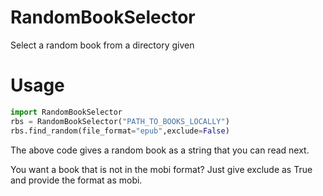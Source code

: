 # RandomBookSelector
Select a random book from a directory given

# Usage
```python
import RandomBookSelector
rbs = RandomBookSelector("PATH_TO_BOOKS_LOCALLY")
rbs.find_random(file_format="epub",exclude=False)
```
The above code gives a random book as a string that you can read next. 

You want a book that is not in the mobi format? Just give exclude as True and provide the format as mobi.

